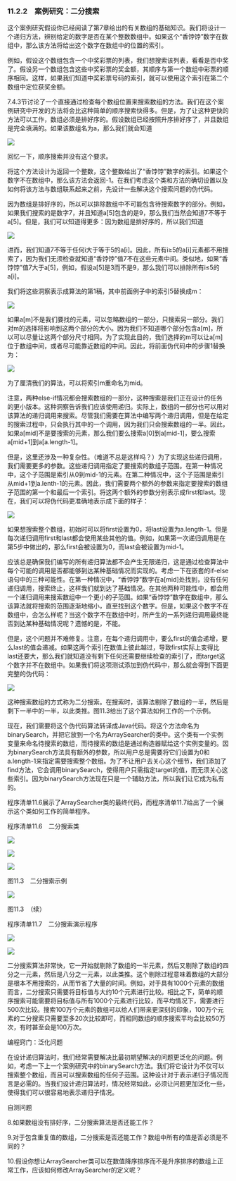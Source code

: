    

### 11.2.2　案例研究：二分搜索

这个案例研究假设你已经阅读了第7章给出的有关数组的基础知识。我们将设计一个递归方法，辨别给定的数字是否在某个整数数组中。如果这个“香饽饽”数字在数组中，那么该方法将给出这个数字在数组中的位置的索引。

例如，假设这个数组包含一个中奖彩票的列表，我们想搜索该列表，看看是否中奖了。假设另一个数组包含这些中奖彩票的奖金额，其顺序与第一个数组中彩票的顺序相同。这样，如果我们知道中奖彩票号码的索引，就可以使用这个索引在第二个数组中定位获奖金额。

7.4.3节讨论了一个直接通过检查每个数组位置来搜索数组的方法。我们在这个案例研究中开发的方法将会比这种简单的顺序搜索快得多。但是，为了让这种更快的方法可以工作，数组必须是排好序的。假设数组已经按照升序排好序了，并且数组是完全填满的。如果该数组名为a，那么我们就会知道

![](../Images/image11260.gif)

回忆一下，顺序搜索并没有这个要求。

将这个方法设计为返回一个整数，这个整数给出了“香饽饽”数字的索引。如果这个数字不在数组中，那么该方法会返回-1。在我们考虑这个类和方法的确切设置以及如何将该方法与数组联系起来之前，先设计一些解决这个搜索问题的伪代码。

因为数组是排好序的，所以可以排除数组中不可能包含待搜索数字的部分。例如，如果我们搜索的是数字7，并且知道a[5]包含的是9，那么我们当然会知道7不等于a[5]。但是，我们可以知道得更多：因为数组是排好序的，所以我们知道

![](0-Assets/Epubook/程序员编程语言经典合集（计算机科学丛书5册套装），javapython编程语言含经典教材龙书《编译原理》%20(Bruce%20Eckel%20%20Alfred%20V.%20Aho%20%20Monica%20S.%20Lam%20etc.)%20(Z-Library)/images/image11261.jpeg)

进而，我们知道7不等于任何i大于等于5的a[i]。因此，所有i≥5的a[i]元素都不用搜索了，因为我们无须检查就知道“香饽饽”值7不在这些元素中间。类似地，如果“香饽饽”值7大于a[5]，例如，假设a[5]是3而不是9，那么我们可以排除所有i≤5的a[i]。

我们将这些洞察表示成算法的第1稿，其中前面例子中的索引5替换成m：

![](0-Assets/Epubook/程序员编程语言经典合集（计算机科学丛书5册套装），javapython编程语言含经典教材龙书《编译原理》%20(Bruce%20Eckel%20%20Alfred%20V.%20Aho%20%20Monica%20S.%20Lam%20etc.)%20(Z-Library)/images/image11262.jpeg)

如果a[m]不是我们要找的元素，可以忽略数组的一部分，只搜索另一部分。我们对m的选择将影响到这两个部分的大小。因为我们不知道哪个部分包含a[m]，所以可以尽量让这两个部分尺寸相同。为了实现此目的，我们选择的m可以让a[m]位于数组中间，或者尽可能靠近数组的中间。因此，将前面伪代码中的步骤1替换为：

![](0-Assets/Epubook/程序员编程语言经典合集（计算机科学丛书5册套装），javapython编程语言含经典教材龙书《编译原理》%20(Bruce%20Eckel%20%20Alfred%20V.%20Aho%20%20Monica%20S.%20Lam%20etc.)%20(Z-Library)/images/image11263.jpeg)

为了厘清我们的算法，可以将索引m重命名为mid。

注意，两种else-if情况都会搜索数组的一部分，这种搜索是我们正在设计的任务的更小版本。这种洞察告诉我们应该使用递归。实际上，数组的一部分也可以用对该算法的递归调用来搜索。尽管我们需要在算法中编写两个递归调用，但是在给定的搜索过程中，只会执行其中的一个调用，因为我们只会搜索数组的一半。因此，如果a[mid]不是要搜索的元素，那么我们要么搜索a[0]到a[mid-1]，要么搜索a[mid+1]到a[a.length-1]。

但是，这里还涉及一种复杂性。（难道不总是这样吗？）为了实现这些递归调用，我们需要更多的参数。这些递归调用指定了要搜索的数组子范围。在第一种情况中，这个子范围是索引从0到mid-1的元素。在第二种情况中，这个子范围是索引从mid+1到a.lenth-1的元素。因此，我们需要两个额外的参数来指定要搜索的数组子范围的第一个和最后一个索引。将这两个额外的参数分别表示成first和last。现在，我们可以将伪代码更准确地表示成下面的样子：

![](0-Assets/Epubook/程序员编程语言经典合集（计算机科学丛书5册套装），javapython编程语言含经典教材龙书《编译原理》%20(Bruce%20Eckel%20%20Alfred%20V.%20Aho%20%20Monica%20S.%20Lam%20etc.)%20(Z-Library)/images/image11264.jpeg)

如果想搜索整个数组，初始时可以将first设置为0，将last设置为a.length-1。但是每次递归调用first和last都会使用某些其他的值。例如，如果第一次递归调用是在第5步中做出的，那么first会被设置为0，而last会被设置为mid-1。

应该总是确保我们编写的所有递归算法都不会产生无限递归，这是通过检查算法中每个可能的调用是否都能够到达某种基础情况而实现的。考虑一下在嵌套的if-else语句中的三种可能性。在第一种情况中，“香饽饽”数字在a[mid]处找到，没有任何递归调用，搜索终止，这样我们就到达了基础情况。在其他两种可能性中，都会用一个递归调用来搜索数组中一个更小的子范围。如果“香饽饽”数字在数组中，那么该算法就将搜索的范围逐渐地缩小，直至找到这个数字。但是，如果这个数字不在数组中，会怎么样呢？当这个数字不在数组中时，所产生的一系列递归调用最终能否到达某种基础情况呢？遗憾的是，不能。

但是，这个问题并不难修复。注意，在每个递归调用中，要么first的值会递增，要么last的值会递减。如果这两个索引在数值上彼此越过，导致first实际上变得比last还要大，那么我们就知道没有剩下任何还需要继续检查的索引了，而target这个数字并不在数组中。如果我们将这项测试添加到伪代码中，那么就会得到下面更完整的伪代码：

![](0-Assets/Epubook/程序员编程语言经典合集（计算机科学丛书5册套装），javapython编程语言含经典教材龙书《编译原理》%20(Bruce%20Eckel%20%20Alfred%20V.%20Aho%20%20Monica%20S.%20Lam%20etc.)%20(Z-Library)/images/image11265.jpeg)

这种搜索数组的方式称为二分搜索。在搜索时，该算法剔除了数组的一半，然后是剩下一半中的一半，以此类推。图11.3给出了这个算法如何工作的一个示例。

现在，我们需要将这个伪代码算法转译成Java代码。将这个方法命名为binarySearch，并把它放到一个名为ArraySearcher的类中。这个类有一个实例变量来命名待搜索的数组，而待搜索的数组是通过构造器赋给这个实例变量的。因为binarySearch方法具有额外的参数，所以用户总是需要将它们设置为0和a.length-1来指定需要搜索整个数组。为了不让用户去关心这个细节，我们添加了find方法，它会调用binarySearch，使得用户只需指定target的值，而无须关心这些索引。因为binarySearch方法现在只是一个辅助方法，所以我们让它成为私有的。

程序清单11.6展示了ArraySearcher类的最终代码，而程序清单11.7给出了一个展示这个类如何工作的简单程序。

程序清单11.6　二分搜索类

![](0-Assets/Epubook/程序员编程语言经典合集（计算机科学丛书5册套装），javapython编程语言含经典教材龙书《编译原理》%20(Bruce%20Eckel%20%20Alfred%20V.%20Aho%20%20Monica%20S.%20Lam%20etc.)%20(Z-Library)/images/image11266.jpeg)

![](0-Assets/Epubook/程序员编程语言经典合集（计算机科学丛书5册套装），javapython编程语言含经典教材龙书《编译原理》%20(Bruce%20Eckel%20%20Alfred%20V.%20Aho%20%20Monica%20S.%20Lam%20etc.)%20(Z-Library)/images/image11267.jpeg)

![](0-Assets/Epubook/程序员编程语言经典合集（计算机科学丛书5册套装），javapython编程语言含经典教材龙书《编译原理》%20(Bruce%20Eckel%20%20Alfred%20V.%20Aho%20%20Monica%20S.%20Lam%20etc.)%20(Z-Library)/images/image11268.jpeg)

图11.3　二分搜索示例

![](0-Assets/Epubook/程序员编程语言经典合集（计算机科学丛书5册套装），javapython编程语言含经典教材龙书《编译原理》%20(Bruce%20Eckel%20%20Alfred%20V.%20Aho%20%20Monica%20S.%20Lam%20etc.)%20(Z-Library)/images/image11269.jpeg)

图11.3　（续）

程序清单11.7　二分搜索演示程序

![](0-Assets/Epubook/程序员编程语言经典合集（计算机科学丛书5册套装），javapython编程语言含经典教材龙书《编译原理》%20(Bruce%20Eckel%20%20Alfred%20V.%20Aho%20%20Monica%20S.%20Lam%20etc.)%20(Z-Library)/images/image11270.jpeg)

![](0-Assets/Epubook/程序员编程语言经典合集（计算机科学丛书5册套装），javapython编程语言含经典教材龙书《编译原理》%20(Bruce%20Eckel%20%20Alfred%20V.%20Aho%20%20Monica%20S.%20Lam%20etc.)%20(Z-Library)/images/image11271.jpeg)

二分搜索算法非常快，它一开始就剔除了数组的一半元素，然后又剔除了数组的四分之一元素，然后是八分之一元素，以此类推。这个剔除过程意味着数组的大部分是根本不用搜索的，从而节省了大量的时间。例如，对于具有1000个元素的数组而言，二分搜索只需要将目标值与大约10个元素进行比较。相比之下，简单的顺序搜索可能需要将目标值与所有1000个元素进行比较，而平均情况下，需要进行500次比较。搜索100万个元素的数组可以给人们带来更深刻的印象，100万个元素的二分搜索只需要至多20次比较即可，而相同数组的顺序搜索平均会比较50万次，有时甚至会是100万次。

编程窍门：泛化问题

在设计递归算法时，我们经常需要解决比最初期望解决的问题更泛化的问题。例如，考虑一下上一个案例研究中的binarySearch方法。我们将它设计为不仅可以搜索整个数组，而且可以搜索数组的任何子范围。这种设计对于表示递归子情况而言是必需的。当我们设计递归算法时，情况经常如此，必须让问题更加泛化一些，使得我们可以很容易地表示递归子情况。

自测问题

8.如果数组没有排好序，二分搜索算法是否还能工作？

9.对于包含重复值的数组，二分搜索是否还能工作？数组中所有的值是否必须是不同的？

10.假设你想让ArraySearcher类可以在数值降序排序而不是升序排序的数组上正常工作，应该如何修改ArraySearcher的定义呢？